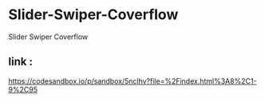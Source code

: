 # Slider-Swiper-Coverflow
Slider Swiper Coverflow
## link : 
https://codesandbox.io/p/sandbox/5nclhv?file=%2Findex.html%3A8%2C1-9%2C95
